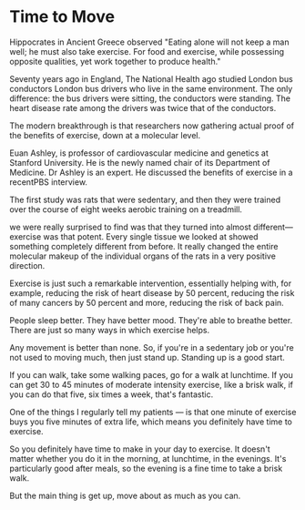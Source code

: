 # Time to Move


Hippocrates in Ancient Greece observed "Eating alone will not keep a man well; he must also take exercise. For food and exercise, while possessing opposite qualities, yet work together to produce health."

Seventy years ago in England, The National Health ago studied London bus conductors  London bus drivers who live in the same environment. The only difference: the bus drivers were sitting, the conductors were standing. The heart disease rate among the drivers was twice that of the conductors.

The modern breakthrough is that researchers now gathering actual proof of the benefits of exercise, down at a molecular level.

Euan Ashley, is professor of cardiovascular medicine and genetics at Stanford University. He is the newly named chair of its Department of Medicine. Dr Ashley is an expert. He discussed the benefits of exercise in a recentPBS interview.


The first study was rats that were sedentary, and then they were trained over the course of eight weeks aerobic training on a treadmill.

we were really surprised to find was that they turned into almost different—exercise was that potent. Every single tissue we looked at showed something completely different from before. It really changed the entire molecular makeup of the individual organs of the rats in a very positive direction.

Exercise is just such a remarkable intervention, essentially helping with, for example, reducing the risk of heart disease by 50 percent, reducing the risk of many cancers by 50 percent and more, reducing the risk of back pain.

People sleep better. They have better mood. They're able to breathe better. There are just so many ways in which exercise helps.

Any movement is better than none. So, if you're in a sedentary job or you're not used to moving much, then just stand up. Standing up is a good start.

If you can walk, take some walking paces, go for a walk at lunchtime. If you can get 30 to 45 minutes of moderate intensity exercise, like a brisk walk, if you can do that five, six times a week, that's fantastic.

One of the things I regularly tell my patients — is that one minute of exercise buys you five minutes of extra life, which means you definitely have time to exercise.

So you definitely have time to make in your day to exercise. It doesn't matter whether you do it in the morning, at lunchtime, in the evenings. It's particularly good after meals, so the evening is a fine time to take a brisk walk.

But the main thing is get up, move about as much as you can.
